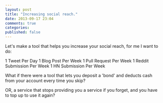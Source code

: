 ```yaml
---
layout: post
title: "Increasing social reach."
date: 2013-09-17 23:04
comments: true
categories: 
published: false
---
```


Let's make a tool that helps you increase your social reach, for me I want to
do:

1 Tweet Per Day
1 Blog Post Per Week
1 Pull Request Per Week
1 Reddit Submission Per Week
1 HN Submission Per Week

What if there were a tool that lets you deposit a 'bond' and deducts cash from
your account every time you skip?

OR, a service that stops providing you a service if you forget, and you have
to top up to use it again?
